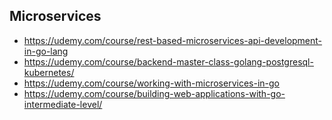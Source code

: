 

## Microservices
- https://udemy.com/course/rest-based-microservices-api-development-in-go-lang
- https://udemy.com/course/backend-master-class-golang-postgresql-kubernetes/
- https://udemy.com/course/working-with-microservices-in-go
- https://udemy.com/course/building-web-applications-with-go-intermediate-level/